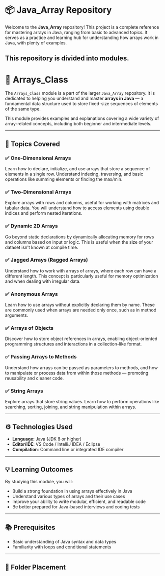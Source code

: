 
# 📦 Java_Array Repository

Welcome to the **Java_Array** repository! This project is a complete reference for mastering arrays in Java, ranging from basic to advanced topics. It serves as a practice and learning hub for understanding how arrays work in Java, with plenty of examples.

This repository is divided into modules. 
---

# 📁 Arrays_Class

The `Arrays_Class` module is a part of the larger `Java_Array` repository. It is dedicated to helping you understand and master **arrays in Java** — a fundamental data structure used to store fixed-size sequences of elements of the same type.

This module provides examples and explanations covering a wide variety of array-related concepts, including both beginner and intermediate levels.

---

## 🧠 Topics Covered

### ✅ One-Dimensional Arrays
Learn how to declare, initialize, and use arrays that store a sequence of elements in a single row. Understand indexing, traversing, and basic operations like summing elements or finding the max/min.

### ✅ Two-Dimensional Arrays
Explore arrays with rows and columns, useful for working with matrices and tabular data. You will understand how to access elements using double indices and perform nested iterations.

### ✅ Dynamic 2D Arrays
Go beyond static declarations by dynamically allocating memory for rows and columns based on input or logic. This is useful when the size of your dataset isn't known at compile time.

### ✅ Jagged Arrays (Ragged Arrays)
Understand how to work with arrays of arrays, where each row can have a different length. This concept is particularly useful for memory optimization and when dealing with irregular data.

### ✅ Anonymous Arrays
Learn how to use arrays without explicitly declaring them by name. These are commonly used when arrays are needed only once, such as in method arguments.

### ✅ Arrays of Objects
Discover how to store object references in arrays, enabling object-oriented programming structures and interactions in a collection-like format.

### ✅ Passing Arrays to Methods
Understand how arrays can be passed as parameters to methods, and how to manipulate or process data from within those methods — promoting reusability and cleaner code.

### ✅ String Arrays
Explore arrays that store string values. Learn how to perform operations like searching, sorting, joining, and string manipulation within arrays.

---

## ⚙️ Technologies Used

- **Language**: Java (JDK 8 or higher)
- **Editor/IDE**: VS Code / IntelliJ IDEA / Eclipse
- **Compilation**: Command line or integrated IDE compiler

---

## 💡 Learning Outcomes

By studying this module, you will:

- Build a strong foundation in using arrays effectively in Java
- Understand various types of arrays and their use cases
- Improve your ability to write modular, efficient, and readable code
- Be better prepared for Java-based interviews and coding tests

---

## 📚 Prerequisites

- Basic understanding of Java syntax and data types
- Familiarity with loops and conditional statements

---

## 🧩 Folder Placement

